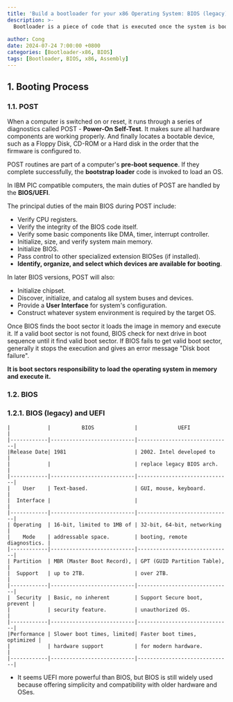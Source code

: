 ```yaml
---
title: 'Build a bootloader for your x86 Operating System: BIOS (legacy)'
description: >-
  Bootloader is a piece of code that is executed once the system is booted. Let see how we use BIOS to load our bootloader and boot system.
  
author: Cong
date: 2024-07-24 7:00:00 +0800
categories: [Bootloader-x86, BIOS]
tags: [Bootloader, BIOS, x86, Assembly]
---
```


## 1. Booting Process

### 1.1. POST

When a computer is switched on or reset, it runs through a series of diagnostics called POST - **Power-On Self-Test**. It makes sure all hardware components are working properly. And finally locates a bootable device, such as a Floppy Disk, CD-ROM or a Hard disk in the order that the firmware is configured to.

POST routines are part of a computer's **pre-boot sequence**. If they complete successfully, the **bootstrap loader** code is invoked to load an OS.

In IBM PIC compatible computers, the main duties of POST are handled by the **BIOS/UEFI**.

The principal duties of the main BIOS during POST include:

- Verify CPU registers.
- Verify the integrity of the BIOS code itself.
- Verify some basic components like DMA, timer, interrupt controller.
- Initialize, size, and verify system main memory.
- Initialize BIOS.
- Pass control to other specialized extension BIOSes (if installed).
- **Identify, organize, and select which devices are available for booting**.

In later BIOS versions, POST will also:

- Initialize chipset.
- Discover, initialize, and catalog all system buses and devices.
- Provide a **User Interface** for system's configuration.
- Construct whatever system environment is required by the target OS.

Once BIOS finds the boot sector it loads the image in memory and execute it. If a valid boot sector is not found, BIOS check for next drive in boot sequence until it find valid boot sector. If BIOS fails to get valid boot sector, generally it stops the execution and gives an error message "Disk boot failure".

**It is boot sectors responsibility to load the operating system in memory and execute it.**

### 1.2. BIOS

### 1.2.1. BIOS (legacy) and UEFI

```text
|            |          BIOS             |             UEFI             |
|------------|---------------------------|------------------------------|
|Release Date| 1981                      | 2002. Intel developed to     |
|            |                           | replace legacy BIOS arch.    |
|------------|---------------------------|------------------------------|
|    User    | Text-based.               | GUI, mouse, keyboard.        |
|  Interface |                           |                              |
|------------|---------------------------|------------------------------|
| Operating  | 16-bit, limited to 1MB of | 32-bit, 64-bit, networking   |
|    Mode    | addressable space.        | booting, remote diagnostics. |
|------------|---------------------------|------------------------------|
| Partition  | MBR (Master Boot Record), | GPT (GUID Partition Table),  |
|  Support   | up to 2TB.                | over 2TB.                    |
|------------|---------------------------|------------------------------|
|  Security  | Basic, no inherent        | Support Secure boot, prevent |
|            | security feature.         | unauthorized OS.             |
|------------|---------------------------|------------------------------|
|Performance | Slower boot times, limited| Faster boot times, optimized |
|            | hardware support          | for modern hardware.         |
|------------|---------------------------|------------------------------|
```

- It seems UEFI more powerful than BIOS, but BIOS is still widely used because offering simplicity and compatibility with older hardware and OSes.
